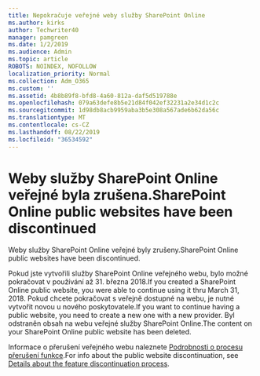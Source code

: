```yaml
---
title: Nepokračuje veřejné weby služby SharePoint Online
ms.author: kirks
author: Techwriter40
manager: pamgreen
ms.date: 1/2/2019
ms.audience: Admin
ms.topic: article
ROBOTS: NOINDEX, NOFOLLOW
localization_priority: Normal
ms.collection: Adm_O365
ms.custom: ''
ms.assetid: 4b8b89f8-bfd8-4a60-812a-daf5d519788e
ms.openlocfilehash: 079a63defe8b5e21d84f042ef32231a2e34d1c2c
ms.sourcegitcommit: 1d98db8acb9959aba3b5e308a567ade6b62da56c
ms.translationtype: MT
ms.contentlocale: cs-CZ
ms.lasthandoff: 08/22/2019
ms.locfileid: "36534592"
---
```

# <a name="sharepoint-online-public-websites-have-been-discontinued"></a><span data-ttu-id="c8854-102">Weby služby SharePoint Online veřejné byla zrušena.</span><span class="sxs-lookup"><span data-stu-id="c8854-102">SharePoint Online public websites have been discontinued</span></span>

<span data-ttu-id="c8854-103">Weby služby SharePoint Online veřejné byly zrušeny.</span><span class="sxs-lookup"><span data-stu-id="c8854-103">SharePoint Online public websites have been discontinued.</span></span>

<span data-ttu-id="c8854-104">Pokud jste vytvořili služby SharePoint Online veřejného webu, bylo možné pokračovat v používání až 31. března 2018.</span><span class="sxs-lookup"><span data-stu-id="c8854-104">If you created a SharePoint Online public website, you were able to continue using it thru March 31, 2018.</span></span> <span data-ttu-id="c8854-105">Pokud chcete pokračovat s veřejně dostupné na webu, je nutné vytvořit novou u nového poskytovatele.</span><span class="sxs-lookup"><span data-stu-id="c8854-105">If you want to continue having a public website, you need to create a new one with a new provider.</span></span> <span data-ttu-id="c8854-106">Byl odstraněn obsah na webu veřejné služby SharePoint Online.</span><span class="sxs-lookup"><span data-stu-id="c8854-106">The content on your SharePoint Online public website has been deleted.</span></span>

<span data-ttu-id="c8854-107">Informace o přerušení veřejného webu naleznete [Podrobnosti o procesu přerušení funkce](https://go.microsoft.com/fwlink/?linkid=866980).</span><span class="sxs-lookup"><span data-stu-id="c8854-107">For info about the public website discontinuation, see [Details about the feature discontinuation process](https://go.microsoft.com/fwlink/?linkid=866980).</span></span>

